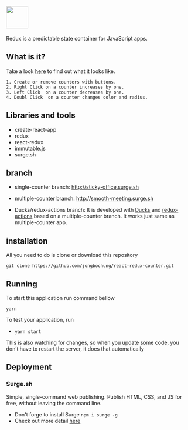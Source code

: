 # <a href='http://redux.js.org'><img src='https://camo.githubusercontent.com/f28b5bc7822f1b7bb28a96d8d09e7d79169248fc/687474703a2f2f692e696d6775722e636f6d2f4a65567164514d2e706e67' height='60'></a>

Redux is a predictable state container for JavaScript apps.  

## What is it?

Take a look [here](http://numberless-battle.surge.sh) to find out what it looks like.
```
1. Create or remove counters with buttons.
2. Right Click on a counter increases by one.
3. Left Click  on a counter decreases by one.
4. Doubl Click  on a counter changes color and radius.
```
## Libraries and tools
* create-react-app
* redux
* react-redux
* immutable.js
* surge.sh

## branch

* single-counter branch: http://sticky-office.surge.sh

* multiple-counter  branch: http://smooth-meeting.surge.sh

* Ducks/redux-actions branch: It is developed with [Ducks](https://github.com/erikras/ducks-modular-redux/) and [redux-actions](https://www.npmjs.com/package/redux-actions) based on a multiple-counter branch. It works just same as multiple-counter app.

## installation
All you need to do is clone or download this repository
```
git clone https://github.com/jongbochung/react-redux-counter.git
```

## Running
To start this application run command bellow
```
yarn
```

To test your application, run

* `yarn start`

This is also watching for changes, so when you update some code, you don’t have to restart the server, it does that automatically

## Deployment

### Surge.sh

Simple, single-command web publishing. Publish HTML, CSS, and JS for free, without leaving the command line.

  * Don't forge to install Surge `npm i surge -g`
  * Check out more detail [here](https://surge.sh)
